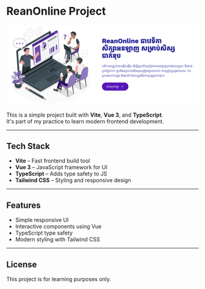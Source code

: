 # ReanOnline Project

![Project Logo](./src/assets/reanonlines.png)

This is a simple project built with **Vite**, **Vue 3**, and **TypeScript**.  
It's part of my practice to learn modern frontend development.

---

## Tech Stack

- **Vite** – Fast frontend build tool  
- **Vue 3** – JavaScript framework for UI  
- **TypeScript** – Adds type safety to JS  
- **Tailwind CSS** – Styling and responsive design   

---

## Features

- Simple responsive UI  
- Interactive components using Vue  
- TypeScript type safety  
- Modern styling with Tailwind CSS  

---

## License

This project is for learning purposes only.
